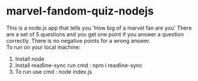 # marvel-fandom-quiz-nodejs
 This is a node.js app that tells you 'How big of a marvel fan are you' There are a set of 5 questions and you get one point if you answer a question correctly. There is no negative points for a wrong answer.  
 To run on your local machine:  
 1. Install node 
 2. Install readline-sync run cmd : npm i readline-sync 
 3. To run use cmd : node index.js
